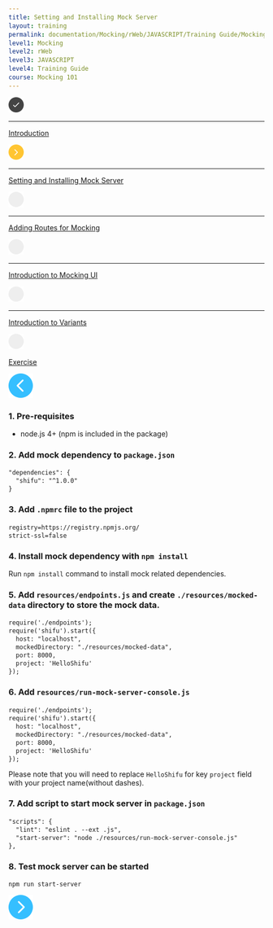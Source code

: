 ```yaml
---
title: Setting and Installing Mock Server
layout: training
permalink: documentation/Mocking/rWeb/JAVASCRIPT/Training Guide/Mocking 101/Setting and Installing Mock Server
level1: Mocking
level2: rWeb
level3: JAVASCRIPT
level4: Training Guide
course: Mocking 101
---
```

<div class="sidebar">
<div class="training-doc-link">
<div class ="training-doc-link-left">
<img class="training-doc-link-left__img" src="/images/training/checked.png" srcset="/images/training/checked%402x.png 2x, /images/training/checked%403x.png 3x" /><hr class="training-doc-link-left__hr training-doc-link-left__hr-completed" /></div>
<p class="training-doc-link__text">
<a class="training-doc-link__text-completed" href="./Introduction">Introduction</a></p>
</div>
<div class="training-doc-link">
<div class ="training-doc-link-left">
<img class="training-doc-link-left__img" src="/images/training/actived.png" srcset="/images/training/actived%402x.png 2x, /images/training/actived%403x.png 3x" /><hr class="training-doc-link-left__hr training-doc-link-left__hr-pending" /></div>
<p class="training-doc-link__text">
<a class="training-doc-link__text-current" href="./Setting and Installing Mock Server">Setting and Installing Mock Server</a></p>
</div>
<div class="training-doc-link">
<div class ="training-doc-link-left">
<img class="training-doc-link-left__img" src="/images/training/unread.png" srcset="/images/training/unread%402x.png 2x, /images/training/unread%403x.png 3x" /><hr class="training-doc-link-left__hr training-doc-link-left__hr-pending" /></div>
<p class="training-doc-link__text">
<a class="training-doc-link__text-pending" href="./Adding Routes for Mocking">Adding Routes for Mocking</a></p>
</div>
<div class="training-doc-link">
<div class ="training-doc-link-left">
<img class="training-doc-link-left__img" src="/images/training/unread.png" srcset="/images/training/unread%402x.png 2x, /images/training/unread%403x.png 3x" /><hr class="training-doc-link-left__hr training-doc-link-left__hr-pending" /></div>
<p class="training-doc-link__text">
<a class="training-doc-link__text-pending" href="./Introduction to Mocking UI">Introduction to Mocking UI</a></p>
</div>
<div class="training-doc-link">
<div class ="training-doc-link-left">
<img class="training-doc-link-left__img" src="/images/training/unread.png" srcset="/images/training/unread%402x.png 2x, /images/training/unread%403x.png 3x" /><hr class="training-doc-link-left__hr training-doc-link-left__hr-pending" /></div>
<p class="training-doc-link__text">
<a class="training-doc-link__text-pending" href="./Introduction to Variants">Introduction to Variants</a></p>
</div>
<div class="training-doc-link">
<div class ="training-doc-link-left">
<img class="training-doc-link-left__img" src="/images/training/unread.png" srcset="/images/training/unread%402x.png 2x, /images/training/unread%403x.png 3x" /></div>
<p class="training-doc-link__text">
<a class="training-doc-link__text-pending" href="./Exercise">Exercise</a></p>
</div>
</div>
<div class="training-doc-nav-btn">
<a href="./Introduction"><img src="/images/training/btn-left.png" srcset="/images/training/btn-left%402x.png 2x, /images/training/btn-left%403x.png 3x" /></a>
</div>
<div class="training-content markdown">
<h3>1. Pre-requisites</h3>
<ul>
<li>node.js 4+ (npm is included in the package)</li>
</ul>
<h3>2. Add mock dependency to <code>package.json</code></h3>
<pre><code class="language-json">&quot;dependencies&quot;: {
  &quot;shifu&quot;: &quot;^1.0.0&quot;
}
</code></pre>
<h3>3. Add <code>.npmrc</code> file to the project</h3>
<pre><code class="language-bash">registry=https://registry.npmjs.org/
strict-ssl=false
</code></pre>
<h3>4. Install mock dependency with <code>npm install</code></h3>
<p>Run <code>npm install</code> command to install mock related dependencies.</p>
<h3>5. Add <code>resources/endpoints.js</code> and create <code>./resources/mocked-data</code> directory to store the mock data.</h3>
<pre><code class="language-js">require('./endpoints');
require('shifu').start({
  host: &quot;localhost&quot;,
  mockedDirectory: &quot;./resources/mocked-data&quot;,
  port: 8000,
  project: 'HelloShifu'
});
</code></pre>
<h3>6. Add <code>resources/run-mock-server-console.js</code></h3>
<pre><code class="language-js">require('./endpoints');
require('shifu').start({
  host: &quot;localhost&quot;,
  mockedDirectory: &quot;./resources/mocked-data&quot;,
  port: 8000,
  project: 'HelloShifu'
});
</code></pre>
<p>Please note that you will need to replace <code>HelloShifu</code> for key <code>project</code> field with your project name(without dashes).</p>
<h3>7. Add script to start mock server in <code>package.json</code></h3>
<pre><code class="language-json">&quot;scripts&quot;: {
  &quot;lint&quot;: &quot;eslint . --ext .js&quot;,
  &quot;start-server&quot;: &quot;node ./resources/run-mock-server-console.js&quot;
},
</code></pre>
<h3>8. Test mock server can be started</h3>
<pre><code class="language-bash">npm run start-server
</code></pre>
</div>
<div class="training-doc-nav-btn">
<a href="./Adding Routes for Mocking"><img src="/images/training/btn-right.png" srcset="/images/training/btn-right%402x.png 2x, /images/training/btn-right%403x.png 3x" /></a>
</div>

